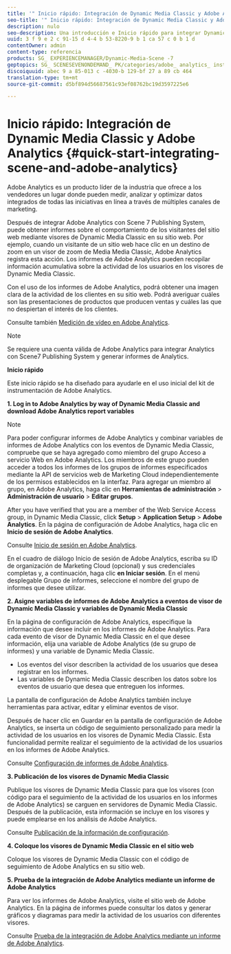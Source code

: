 ```yaml
---
title: '" Inicio rápido: Integración de Dynamic Media Classic y Adobe Analytics "'
seo-title: '" Inicio rápido: Integración de Dynamic Media Classic y Adobe Analytics "'
description: nulo
seo-description: Una introducción e Inicio rápido para integrar Dynamic Media Classic y Adobe Analytics para ayudarle a empezar a utilizarlo rápidamente.
uuid: 3 f 9 e 2 c 91-15 d 4-4 b 53-8220-9 b 1 ca 57 c 0 b 1 d
contentOwner: admin
content-type: referencia
products: SG_ EXPERIENCEMANAGER/Dynamic-Media-Scene -7
geptopics: SG_ SCENESEVENONDEMAND_ PK/categories/adobe_ analytics_ instrumentation_ kit
discoiquuid: abec 9 a 85-013 c -4030-b 129-bf 27 a 89 cb 464
translation-type: tm+mt
source-git-commit: d5bf894d56687561c93ef08762bc19d3597225e6

---
```



# Inicio rápido: Integración de Dynamic Media Classic y Adobe Analytics {#quick-start-integrating-scene-and-adobe-analytics}

Adobe Analytics es un producto líder de la industria que ofrece a los vendedores un lugar donde pueden medir, analizar y optimizar datos integrados de todas las iniciativas en línea a través de múltiples canales de marketing.

Después de integrar Adobe Analytics con Scene 7 Publishing System, puede obtener informes sobre el comportamiento de los visitantes del sitio web mediante visores de Dynamic Media Classic en su sitio web. Por ejemplo, cuando un visitante de un sitio web hace clic en un destino de zoom en un visor de zoom de Media Media Classic, Adobe Analytics registra esta acción. Los informes de Adobe Analytics pueden recopilar información acumulativa sobre la actividad de los usuarios en los visores de Dynamic Media Classic.

Con el uso de los informes de Adobe Analytics, podrá obtener una imagen clara de la actividad de los clientes en su sitio web. Podrá averiguar cuáles son las presentaciones de productos que producen ventas y cuáles las que no despiertan el interés de los clientes.

Consulte también [Medición de vídeo en Adobe Analytics](https://marketing.adobe.com/resources/help/en_US/sc/appmeasurement/hbvideo/).

>[!NOTE]
>
>Se requiere una cuenta válida de Adobe Analytics para integrar Analytics con Scene7 Publishing System y generar informes de Analytics.

**Inicio rápido**

Este inicio rápido se ha diseñado para ayudarle en el uso inicial del kit de instrumentación de Adobe Analytics.

**1. Log in to Adobe Analytics by way of Dynamic Media Classic and download Adobe Analytics report variables**

>[!NOTE]
>
>Para poder configurar informes de Adobe Analytics y combinar variables de informes de Adobe Analytics con los eventos de Dynamic Media Classic, compruebe que se haya agregado como miembro del grupo Acceso a servicio Web en Adobe Analytics. Los miembros de este grupo pueden acceder a todos los informes de los grupos de informes especificados mediante la API de servicios web de Marketing Cloud independientemente de los permisos establecidos en la interfaz. Para agregar un miembro al grupo, en Adobe Analytics, haga clic en **Herramientas de administración** &gt; **Administración de usuario** &gt; **Editar grupos**.

After you have verified that you are a member of the Web Service Access group, in Dynamic Media Classic, click **Setup** &gt; **Application Setup** &gt; **Adobe Analytics**. En la página de configuración de Adobe Analytics, haga clic en **Inicio de sesión de Adobe Analytics**.

Consulte [Inicio de sesión en Adobe Analytics](log-analytics.md#log_in_to_adobe_analytics).

En el cuadro de diálogo Inicio de sesión de Adobe Analytics, escriba su ID de organización de Marketing Cloud (opcional) y sus credenciales completas y, a continuación, haga clic **en Iniciar sesión**. En el menú desplegable Grupo de informes, seleccione el nombre del grupo de informes que desee utilizar.

**2. Asigne variables de informes de Adobe Analytics a eventos de visor de Dynamic Media Classic y variables de Dynamic Media Classic**

En la página de configuración de Adobe Analytics, especifique la información que desee incluir en los informes de Adobe Analytics. Para cada evento de visor de Dynamic Media Classic en el que desee información, elija una variable de Adobe Analytics (de su grupo de informes) y una variable de Dynamic Media Classic.

* Los eventos del visor describen la actividad de los usuarios que desea registrar en los informes.
* Las variables de Dynamic Media Classic describen los datos sobre los eventos de usuario que desea que entreguen los informes.

La pantalla de configuración de Adobe Analytics también incluye herramientas para activar, editar y eliminar eventos de visor.

Después de hacer clic en Guardar en la pantalla de configuración de Adobe Analytics, se inserta un código de seguimiento personalizado para medir la actividad de los usuarios en los visores de Dynamic Media Classic. Esta funcionalidad permite realizar el seguimiento de la actividad de los usuarios en los informes de Adobe Analytics.

Consulte [Configuración de informes de Adobe Analytics](configuring-analytics-reports.md#configuring_adobe_analytics_reports).

**3. Publicación de los visores de Dynamic Media Classic**

Publique los visores de Dynamic Media Classic para que los visores (con código para el seguimiento de la actividad de los usuarios en los informes de Adobe Analytics) se carguen en servidores de Dynamic Media Classic. Después de la publicación, esta información se incluye en los visores y puede emplearse en los análisis de Adobe Analytics.

Consulte [Publicación de la información de configuración](publishing-analytics-configuration-information.md#publishing_adobe_analytics_configuration_information).

**4. Coloque los visores de Dynamic Media Classic en el sitio web**

Coloque los visores de Dynamic Media Classic con el código de seguimiento de Adobe Analytics en su sitio web.

**5. Prueba de la integración de Adobe Analytics mediante un informe de Adobe Analytics**

Para ver los informes de Adobe Analytics, visite el sitio web de Adobe Analytics. En la página de informes puede consultar los datos y generar gráficos y diagramas para medir la actividad de los usuarios con diferentes visores. 

Consulte [Prueba de la integración de Adobe Analytics mediante un informe de Adobe Analytics](testing-integration-viewing-analytics-report.md#testing_the_integration_by_viewing_an_adobe_analytics_report).
